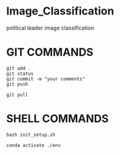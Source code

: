 # Image_Classification
political leader image classification

# GIT COMMANDS
```
git add .
git status
git commit -m "your comments"
git push
``` 
```
git pull
```

# SHELL COMMANDS
```
bash init_setup.sh

conda activate ./env
```